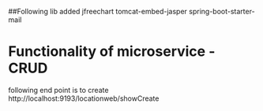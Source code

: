 ##Following lib added
jfreechart
tomcat-embed-jasper
spring-boot-starter-mail

# Functionality of microservice - CRUD
following end point is to create http://localhost:9193/locationweb/showCreate